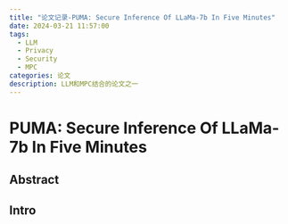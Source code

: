 ```yaml
---
title: "论文记录-PUMA: Secure Inference Of LLaMa-7b In Five Minutes"
date: 2024-03-21 11:57:00
tags:
  - LLM
  - Privacy
  - Security
  - MPC
categories: 论文
description: LLM和MPC结合的论文之一
---
```

# PUMA: Secure Inference Of LLaMa-7b In Five Minutes

## Abstract

## Intro
